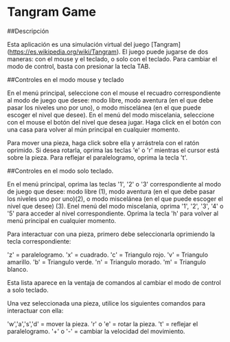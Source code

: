 # Tangram Game

##Descripción

Esta aplicación es una simulación virtual del juego [Tangram] (https://es.wikipedia.org/wiki/Tangram). El juego puede
jugarse de dos maneras: con el mouse y el teclado, o solo con el teclado. Para cambiar el modo de control, basta con presionar
la tecla TAB.

##Controles en el modo mouse y teclado

En el menú principal, seleccione con el mouse el recuadro correspondiente al modo de juego que desee: modo libre, modo
aventura (en el que debe pasar los niveles uno por uno), o modo miscelánea (en el que puede escoger el nivel que desee). En
el menú del modo miscelania, seleccione con el mouse el botón del nivel que desea jugar. Haga click en el botón con una 
casa para volver al mún principal en cualquier momento.

Para mover una pieza, haga click sobre ella y arrástrela con el ratón oprimido. Si desea rotarla, oprima las teclas 'e' o 'r'
mientras el cursor está sobre la pieza. Para reflejar el paralelogramo, oprima la tecla 't'.

##Controles en el modo solo teclado.
 
En el menú principal, oprima las teclas '1', '2' o '3' correspondiente al modo de juego que desee: modo libre (1), modo
aventura (en el que debe pasar los niveles uno por uno)(2), o modo miscelánea (en el que puede escoger el nivel que 
desee) (3). Enel menú del modo miscelania, oprima '1', '2', '3', '4' o '5' para acceder al nivel correspondiente. Oprima
la tecla 'h' para volver al menú principal en cualquier momento.

Para interactuar con una pieza, primero debe seleccionarla oprimiendo la tecla correspondiente:

'z' = paralelogramo.
'x' = cuadrado.
'c' = Triangulo rojo.
'v' = Triangulo amarillo.
'b' = Triangulo verde.
'n' = Triangulo morado.
'm' = Triangulo blanco.

Esta lista aparece en la ventaja de comandos al cambiar el modo de control a solo teclado.

Una vez seleccionada una pieza, utilice los siguientes comandos para interactuar con ella:

'w','a','s','d' = mover la pieza.
'r' o 'e' = rotar la pieza.
't' = reflejar el paralelogramo.
'+' o '-' = cambiar la velocidad del movimiento.


